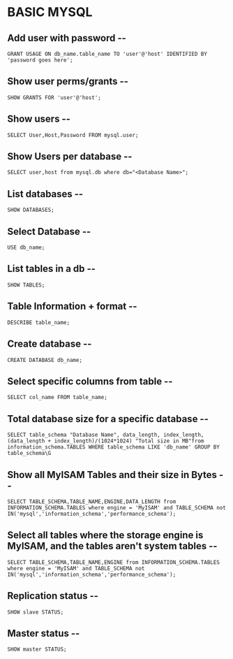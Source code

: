 # BASIC MYSQL

## Add user with password --
` GRANT USAGE ON db_name.table_name TO 'user'@'host' IDENTIFIED BY 'password goes here'; `

## Show user perms/grants --
` SHOW GRANTS FOR 'user'@'host'; `

## Show users --
` SELECT User,Host,Password FROM mysql.user; `

## Show Users per database --
` SELECT user,host from mysql.db where db="<Database Name>"; `

## List databases --
` SHOW DATABASES; `

## Select Database --
` USE db_name; `

## List tables in a db --
` SHOW TABLES; `

## Table Information + format --
` DESCRIBE table_name; `

## Create database --
` CREATE DATABASE db_name; `

## Select specific columns from table --
` SELECT col_name FROM table_name; `
	
## Total database size for a specific database --
` SELECT table_schema "Database Name", data_length, index_length, (data_length + index_length)/(1024*1024) "Total size in MB"from information_schema.TABLES WHERE table_schema LIKE 'db_name' GROUP BY table_schema\G `

## Show all MyISAM Tables and their size in Bytes --
` SELECT TABLE_SCHEMA,TABLE_NAME,ENGINE,DATA_LENGTH from INFORMATION_SCHEMA.TABLES where engine = 'MyISAM' and TABLE_SCHEMA not IN('mysql','information_schema','performance_schema'); `

## Select all tables where the storage engine is MyISAM, and the tables aren't system tables --
` SELECT TABLE_SCHEMA,TABLE_NAME,ENGINE from INFORMATION_SCHEMA.TABLES where engine = 'MyISAM' and TABLE_SCHEMA not IN('mysql','information_schema','performance_schema'); `

## Replication status --
` SHOW slave STATUS; `

## Master status --
` SHOW master STATUS; `
